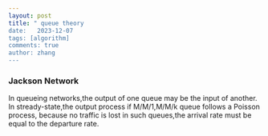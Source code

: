 ```yaml
---
layout: post
title: " queue theory
date:   2023-12-07
tags: [algorithm]
comments: true
author: zhang
---
```



### Jackson Network
In queueing networks,the output of one queue may be the input of another.  
In stready-state,the output process if M/M/1,M/M/k queue follows a Poisson process, because no traffic is lost in such queues,the arrival rate must be equal to the departure rate.   

